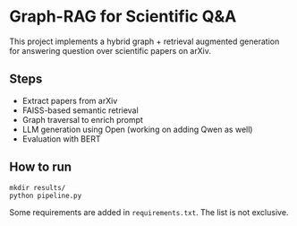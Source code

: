 # Graph-RAG for Scientific Q&A

This project implements a hybrid graph + retrieval augmented generation for answering question over scientific papers on arXiv.

## Steps
- Extract papers from arXiv
- FAISS-based semantic retrieval
- Graph traversal to enrich prompt
- LLM generation using Open (working on adding Qwen as well)
- Evaluation with BERT

## How to run
```
mkdir results/ 
python pipeline.py
```

Some requirements are added in `requirements.txt`. The list is not exclusive.
